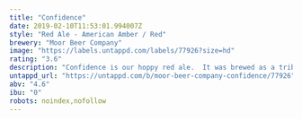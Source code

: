 ```yaml
---
title: "Confidence"
date: 2019-02-10T11:53:01.994007Z
style: "Red Ale - American Amber / Red"
brewery: "Moor Beer Company"
image: "https://labels.untappd.com/labels/77926?size=hd"
rating: "3.6"
description: "Confidence is our hoppy red ale.  It was brewed as a tribute to Kung Fu San Soo Grand Master Jimmy H. Woo whose motto was “You can take my life but not my confidence.”  I was very fortunate to be trained by first generation Master Chuck Cory who instilled that confidence in me.  I designed this red ale in respect of his red master characters.  Without his influence and the positive encouragement of my family I would not have had the confidence (or insanity?!) to chase my dreams around the world.  The beer has a bold ruby colour.  The malt character is quite strong, with generous helpings of toffee, which is overlayed with a bitter and citric hop hit. This beer slides effortlessly past your defenses and assaults your mouth with flavour, leaving you overwhelmed.  The red colour and warming character make it perfect for autumn drinking, so we try to release it around that time annually."
untappd_url: "https://untappd.com/b/moor-beer-company-confidence/77926"
abv: "4.6"
ibu: "0"
robots: noindex,nofollow
---
```

